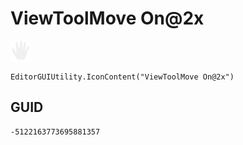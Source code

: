 # ViewToolMove On@2x
![](/img/ViewToolMove%20On@2x.png)

``` CSharp
EditorGUIUtility.IconContent("ViewToolMove On@2x")
```
## GUID
```
-5122163773695881357
```
